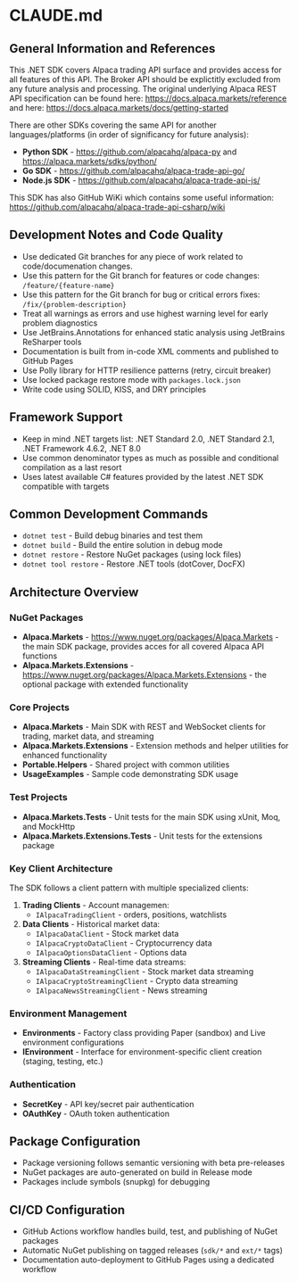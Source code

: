 # CLAUDE.md

## General Information and References

This .NET SDK covers Alpaca trading API surface and provides access for all features of this API. The Broker API should be explictitly excluded from any future analysis and processing.
The original underlying Alpaca REST API specification can be found here: https://docs.alpaca.markets/reference and here: https://docs.alpaca.markets/docs/getting-started

There are other SDKs covering the same API for another languages/platforms (in order of significancy for future analysis):
- **Python SDK** - https://github.com/alpacahq/alpaca-py and https://alpaca.markets/sdks/python/
- **Go SDK** - https://github.com/alpacahq/alpaca-trade-api-go/
- **Node.js SDK** - https://github.com/alpacahq/alpaca-trade-api-js/

This SDK has also GitHub WiKi which contains some useful information: https://github.com/alpacahq/alpaca-trade-api-csharp/wiki

## Development Notes and Code Quality

- Use dedicated Git branches for any piece of work related to code/documenation changes.
- Use this pattern for the Git branch for features or code changes: `/feature/{feature-name}`
- Use this pattern for the Git branch for bug or critical errors fixes: `/fix/{problem-description}`
- Treat all warnings as errors and use highest warning level for early problem diagnostics
- Use JetBrains.Annotations for enhanced static analysis using JetBrains ReSharper tools
- Documentation is built from in-code XML comments and published to GitHub Pages
- Use Polly library for HTTP resilience patterns (retry, circuit breaker)
- Use locked package restore mode with `packages.lock.json`
- Write code using SOLID, KISS, and DRY principles

## Framework Support

- Keep in mind .NET targets list: .NET Standard 2.0, .NET Standard 2.1, .NET Framework 4.6.2, .NET 8.0
- Use common denominator types as much as possible and conditional compilation as a last resort
- Uses latest available C# features provided by the latest .NET SDK compatible with targets

## Common Development Commands

- `dotnet test` - Build debug binaries and test them
- `dotnet build` - Build the entire solution in debug mode
- `dotnet restore` - Restore NuGet packages (using lock files)
- `dotnet tool restore` - Restore .NET tools (dotCover, DocFX)

## Architecture Overview

### NuGet Packages

- **Alpaca.Markets** - https://www.nuget.org/packages/Alpaca.Markets - the main SDK package, provides acces for all covered Alpaca API functions
- **Alpaca.Markets.Extensions** - https://www.nuget.org/packages/Alpaca.Markets.Extensions - the optional package with extended functionality

### Core Projects

- **Alpaca.Markets** - Main SDK with REST and WebSocket clients for trading, market data, and streaming
- **Alpaca.Markets.Extensions** - Extension methods and helper utilities for enhanced functionality
- **Portable.Helpers** - Shared project with common utilities
- **UsageExamples** - Sample code demonstrating SDK usage

### Test Projects

- **Alpaca.Markets.Tests** - Unit tests for the main SDK using xUnit, Moq, and MockHttp
- **Alpaca.Markets.Extensions.Tests** - Unit tests for the extensions package

### Key Client Architecture

The SDK follows a client pattern with multiple specialized clients:

1. **Trading Clients** - Account managemen:
   - `IAlpacaTradingClient` - orders, positions, watchlists
2. **Data Clients** - Historical market data:
   - `IAlpacaDataClient` - Stock market data
   - `IAlpacaCryptoDataClient` - Cryptocurrency data
   - `IAlpacaOptionsDataClient` - Options data
3. **Streaming Clients** - Real-time data streams:
   - `IAlpacaDataStreamingClient` - Stock market data streaming
   - `IAlpacaCryptoStreamingClient` - Crypto data streaming
   - `IAlpacaNewsStreamingClient` - News streaming

### Environment Management

- **Environments** - Factory class providing Paper (sandbox) and Live environment configurations
- **IEnvironment** - Interface for environment-specific client creation (staging, testing, etc.)

### Authentication

- **SecretKey** - API key/secret pair authentication
- **OAuthKey** - OAuth token authentication

## Package Configuration

- Package versioning follows semantic versioning with beta pre-releases
- NuGet packages are auto-generated on build in Release mode
- Packages include symbols (snupkg) for debugging

## CI/CD Configuration

- GitHub Actions workflow handles build, test, and publishing of NuGet packages
- Automatic NuGet publishing on tagged releases (`sdk/*` and `ext/*` tags)
- Documentation auto-deployment to GitHub Pages using a dedicated workflow
